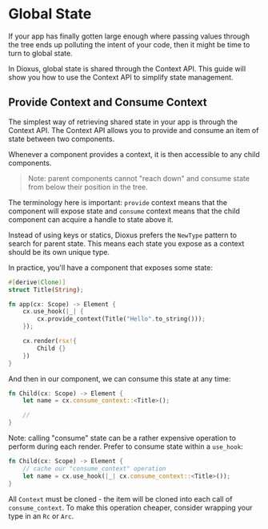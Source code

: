 # Global State

If your app has finally gotten large enough where passing values through the tree ends up polluting the intent of your code, then it might be time to turn to global state.

In Dioxus, global state is shared through the Context API. This guide will show you how to use the Context API to simplify state management.

## Provide Context and Consume Context

The simplest way of retrieving shared state in your app is through the Context API. The Context API allows you to provide and consume an item of state between two components.

Whenever a component provides a context, it is then accessible to any child components.

> Note: parent components cannot "reach down" and consume state from below their position in the tree.

The terminology here is important: `provide` context means that the component will expose state and `consume` context means that the child component can acquire a handle to state above it.

Instead of using keys or statics, Dioxus prefers the `NewType` pattern to search for parent state. This means each state you expose as a context should be its own unique type.

In practice, you'll have a component that exposes some state:


```rust
#[derive(Clone)]
struct Title(String);

fn app(cx: Scope) -> Element {
    cx.use_hook(|_| {
        cx.provide_context(Title("Hello".to_string()));
    });

    cx.render(rsx!{
        Child {}
    })
}
```

And then in our component, we can consume this state at any time:

```rust
fn Child(cx: Scope) -> Element {
    let name = cx.consume_context::<Title>();

    //
}
```

Note: calling "consume" state can be a rather expensive operation to perform during each render. Prefer to consume state within a `use_hook`:

```rust
fn Child(cx: Scope) -> Element {
    // cache our "consume_context" operation
    let name = cx.use_hook(|_| cx.consume_context::<Title>());
}
```

All `Context` must be cloned - the item will be cloned into each call of `consume_context`. To make this operation cheaper, consider wrapping your type in an `Rc` or `Arc`.


<!-- ## Coroutines

The `use_coroutine` hook  -->

<!-- # `use_context` and `use_context_provider`

These -->
